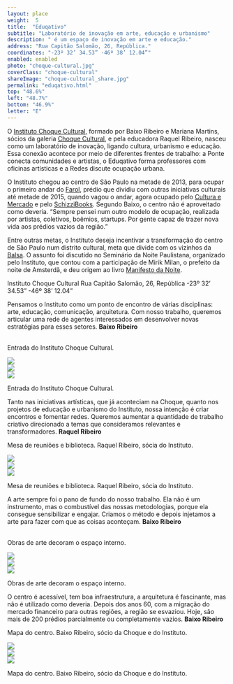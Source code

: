 ```yaml
---
layout: place
weight:  5
title:  "Eduqativo"
subtitle: "Laboratório de inovação em arte, educação e urbanismo"
description: " é um espaço de inovação em arte e educação."
address: "Rua Capitão Salomão, 26, República."
coordinates: "-23º 32’ 34.53” -46º 38’ 12.04”"
enabled: enabled
photo: "choque-cultural.jpg"
coverClass: "choque-cultural"
shareImage: "choque-cultural_share.jpg"
permalink: "eduqativo.html"
top: "48.6%"
left: "48.7%"
bottom: "46.9%"
letter: "E"
---
```


<div class="container">
  <div class="row">
    <div class="col-md-10 col-md-offset-1">
      <p>O <a href="http://www.institutochoquecultural.org.br" target="_blank">Instituto Choque Cultural</a>, formado por Baixo Ribeiro e Mariana Martins, sócios da galeria <a href="http://www.choquecultural.com.br/" target="_blank">Choque Cultural</a>, e pela educadora Raquel Ribeiro, nasceu como um laboratório de inovação, ligando cultura, urbanismo e educação. Essa conexão acontece por meio de diferentes frentes de trabalho: a Ponte conecta comunidades e artistas, o Eduqativo forma professores com oficinas artísticas e a Redes discute ocupação urbana.</p>
      <p>O Instituto chegou ao centro de São Paulo na metade de 2013, para ocupar o primeiro andar do <a href="https://www.facebook.com/prediofarol/info/?tab=overview" target="_blank">Farol</a>, prédio que dividiu com outras iniciativas culturais até metade de 2015, quando vagou o andar, agora ocupado pelo <a href="http://www.culturaemercado.com.br/" target="_blank">Cultura e Mercado</a> e pelo <a href="http://www.schizzibooks.com.br/" target="_blank">SchizziBooks</a>. Segundo Baixo, o centro não é aproveitado como deveria. “Sempre pensei num outro modelo de ocupação, realizada por artistas, coletivos, boêmios, startups. Por gente capaz de trazer nova vida aos prédios vazios da região.”</p>
      <p>Entre outras metas, o Instituto deseja incentivar a transformação do centro de São Paulo num distrito cultural, meta que divide com os vizinhos da <a href="https://pt-br.facebook.com/balsa26" target="_blank">Balsa</a>. O assunto foi discutido no Seminário da Noite Paulistana, organizado pelo Instituto, que contou com a participação de Mirik Milan, o prefeito da noite de Amsterdã, e deu origem ao livro <a href="http://www.colaboratorio.art.br/cronourbanismo/manifesto-da-noite/" target="_blank">Manifesto da Noite</a>.</p>
    </div>
  </div>
  <div class="location row">
    <div class="col-md-4 col-md-offset-4 text-center">
      <span class="company">Instituto Choque Cultural</span>
      <span class="address">Rua Capitão Salomão, 26, República</span>
      <span class="coordinates">-23º 32’ 34.53” -46º 38’ 12.04”</span>
      <div class="compass"></div>
    </div>
  </div>
</div>

<div class="centro-container">

  <!-- bloco 1 -->
  <div class="fixie-text-container">
    <div class="row margin-bottom">
      <div class="col-md-4 show-smooth fixie-text">
        <p>
          <span class="plantin">Pensamos o Instituto como um ponto de encontro de várias disciplinas: arte, educação, comunicação, arquitetura. Com nosso trabalho, queremos articular uma rede de agentes interessados em desenvolver novas estratégias para esses setores.</span>
          <span class="dia">
            <strong>Baixo Ribeiro</strong>
          </span>
        </p>
        <p><br><span class="caption right desktop-only">Entrada do Instituto Choque Cultural.</span></p>
      </div>
      <div class="col-md-8 pull-right">
      	<div class="show-smooth" style="padding:0">
          <img src="img/content/choque-cultural/choque-cultural_01.jpg">
      	</div>
      </div>
    </div>
    <div class="row margin-bottom">
      <div class="col-md-6 col-md-offset-4 show-smooth">
        <img src="img/content/choque-cultural/choque-cultural_02.jpg">
      </div>
    </div>
    <div class="row margin-bottom double">
      <div class="col-md-6 col-md-offset-6 show-smooth">
        <img src="img/content/choque-cultural/choque-cultural_03.jpg">
        <p><span class="caption top mobile-only">Entrada do Instituto Choque Cultural.</span></p>
      </div>
    </div>
  </div>

  <!-- bloco 2 -->
  <div class="fixie-text-container">
    <div class="row margin-bottom">
      <div class="col-md-4 show-smooth fixie-text f-right">
        <p>
          <span class="plantin">Tanto nas iniciativas artísticas, que já aconteciam na Choque, quanto nos projetos de educação e urbanismo do Instituto, nossa intenção é criar encontros e fomentar redes. Queremos aumentar a quantidade de trabalho criativo direcionado a temas que consideramos relevantes e transformadores.</span>
          <span class="dia">
            <strong>Raquel Ribeiro</strong>
          </span>
        </p>
        <p><span class="caption left desktop-only">Mesa de reuniões e biblioteca. Raquel Ribeiro, sócia do Instituto.</span></p>
      </div>
      <div class="col-md-8 show-smooth">
        <img src="img/content/choque-cultural/choque-cultural_04.jpg">
      </div>
    </div>
    <div class="row margin-bottom">
      <div class="col-md-6 col-md-offset-2 show-smooth">
        <img src="img/content/choque-cultural/choque-cultural_05.jpg">
      </div>
    </div>
    <div class="row margin-bottom double">
      <div class="col-md-8 show-smooth">
        <img src="img/content/choque-cultural/choque-cultural_06.jpg">
        <p><span class="caption top mobile-only">Mesa de reuniões e biblioteca. Raquel Ribeiro, sócia do Instituto.</span></p>
      </div>
    </div>
  </div>


  <!-- bloco 3 -->
  <div class="fixie-text-container">
    <div class="row margin-bottom">
      <div class="col-md-4 show-smooth fixie-text">
        <p>
          <span class="plantin">A arte sempre foi o pano de fundo do nosso trabalho. Ela não é um instrumento, mas o combustível das nossas metodologias, porque ela consegue sensibilizar e engajar. Criamos o método e depois injetamos a arte para fazer com que as coisas aconteçam.</span>
          <span class="dia">
            <strong>Baixo Ribeiro</strong>
          </span>
        </p>
        <p><br><span class="caption right desktop-only">Obras de arte decoram o espaço interno.</span></p>
      </div>
      <div class="col-md-8 pull-right">
      	<div class="show-smooth" style="padding:0">
          <img src="img/content/choque-cultural/choque-cultural_07.jpg">
      	</div>
      </div>
    </div>
    <div class="row margin-bottom">
      <div class="col-md-6 col-md-offset-4 show-smooth">
        <img src="img/content/choque-cultural/choque-cultural_08.jpg">
      </div>
    </div>
    <div class="row margin-bottom double">
      <div class="col-md-6 col-md-offset-4 show-smooth">
        <img src="img/content/choque-cultural/choque-cultural_09.jpg">
        <p><span class="caption top mobile-only">Obras de arte decoram o espaço interno.</span></p>
      </div>
    </div>
  </div>

  <!-- bloco 4 -->
  <div class="fixie-text-container">
    <div class="row margin-bottom">
      <div class="col-md-4 show-smooth fixie-text f-right">
        <p>
          <span class="plantin">O centro é acessível, tem boa infraestrutura, a arquitetura é fascinante, mas não é utilizado como deveria. Depois dos anos 60, com a migração do mercado financeiro para outras regiões, a região se esvaziou. Hoje, são mais de 200 prédios parcialmente ou completamente vazios.</span>
          <span class="dia">
            <strong>Baixo Ribeiro</strong>
          </span>
        </p>
        <p><span class="caption left desktop-only">Mapa do centro. Baixo Ribeiro, sócio da Choque e do Instituto.</span></p>
      </div>
      <div class="col-md-8 show-smooth">
        <img src="img/content/choque-cultural/choque-cultural_10.jpg">
      </div>
    </div>
    <div class="row margin-bottom">
      <div class="col-md-6 col-md-offset-2 show-smooth">
        <img src="img/content/choque-cultural/choque-cultural_11.jpg">
      </div>
    </div>
    <div class="row margin-bottom double">
      <div class="col-md-8 show-smooth">
        <img src="img/content/choque-cultural/choque-cultural_12.jpg">
        <p><span class="caption top mobile-only">Mapa do centro. Baixo Ribeiro, sócio da Choque e do Instituto.</span></p>
      </div>
    </div>
  </div>
</div>

